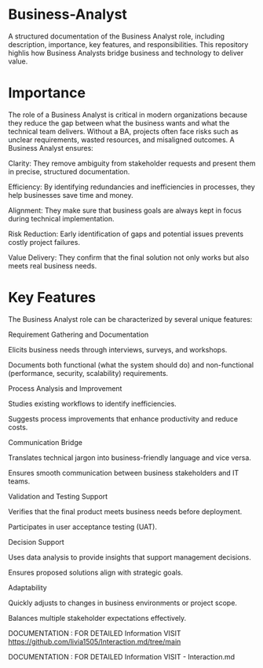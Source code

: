 # Business-Analyst
A structured documentation of the Business Analyst role, including description, importance, key features, and responsibilities. This repository highlis how Business Analysts bridge business and technology to deliver value.


# Importance

The role of a Business Analyst is critical in modern organizations because they reduce the gap between what the business wants and what the technical team delivers. Without a BA, projects often face risks such as unclear requirements, wasted resources, and misaligned outcomes. A Business Analyst ensures:

Clarity: They remove ambiguity from stakeholder requests and present them in precise, structured documentation.

Efficiency: By identifying redundancies and inefficiencies in processes, they help businesses save time and money.

Alignment: They make sure that business goals are always kept in focus during technical implementation.

Risk Reduction: Early identification of gaps and potential issues prevents costly project failures.

Value Delivery: They confirm that the final solution not only works but also meets real business needs.

# Key Features

The Business Analyst role can be characterized by several unique features:

Requirement Gathering and Documentation

Elicits business needs through interviews, surveys, and workshops.

Documents both functional (what the system should do) and non-functional (performance, security, scalability) requirements.

Process Analysis and Improvement

Studies existing workflows to identify inefficiencies.

Suggests process improvements that enhance productivity and reduce costs.

Communication Bridge

Translates technical jargon into business-friendly language and vice versa.

Ensures smooth communication between business stakeholders and IT teams.

Validation and Testing Support

Verifies that the final product meets business needs before deployment.

Participates in user acceptance testing (UAT).

Decision Support

Uses data analysis to provide insights that support management decisions.

Ensures proposed solutions align with strategic goals.

Adaptability

Quickly adjusts to changes in business environments or project scope.

Balances multiple stakeholder expectations effectively.


DOCUMENTATION : FOR DETAILED Information VISIT https://github.com/livia1505/Interaction.md/tree/main 

DOCUMENTATION : FOR DETAILED Information VISIT - Interaction.md
